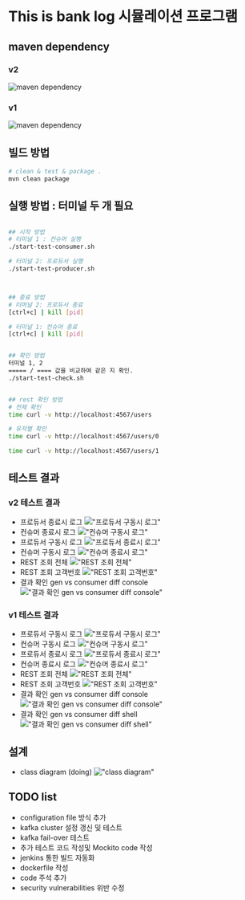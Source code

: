 
# This is bank log 시뮬레이션 프로그램



## maven dependency
### v2
![maven dependency](/images/v2_mvn_dep.png)

### v1
![maven dependency](/images/mvn_dep.png)

## 빌드 방법
```bash
# clean & test & package .
mvn clean package


```


## 실행 방법 : 터미널 두 개 필요
```bash

## 시작 방법
# 터미널 1 : 컨슈머 실행
./start-test-consumer.sh

# 터미널 2: 프로듀서 실행
./start-test-producer.sh



## 종료 방법
# 터머널 2: 프로듀서 종료
[ctrl+c] | kill [pid] 

# 터미널 1: 컨슈머 종료 
[ctrl+c] | kill [pid] 


## 확인 방법
터미널 1, 2  
===== / ==== 값을 비교하여 같은 지 확인.
./start-test-check.sh 


## rest 확인 방법
# 전체 확인 
time curl -v http://localhost:4567/users

# 유저별 확인
time curl -v http://localhost:4567/users/0

time curl -v http://localhost:4567/users/1


```


## 테스트 결과
### v2 테스트 결과
* 프로듀서 종료시 로그
!["프로듀서 구동시 로그"](/images/v2_p1.png)
* 컨슈머 종료시 로그
!["컨슈머 구동시 로그"](/images/v2_c1.png)
* 프로듀서 구동시 로그
!["프로듀서 종료시 로그"](/images/v2_p2.png) 
* 컨슈머 구동시 로그
!["컨슈머 종료시 로그"](/images/v2_c2.png)
* REST 조회 전체
!["REST 조회 전체"](/images/v2_r1.png)
* REST 조회 고객번호
!["REST 조회 고객번호"](/images/v2_r2.png)
* 결과 확인 gen vs consumer diff console
!["결과 확인 gen vs consumer diff console"](/images/v2_o1.png)

### v1 테스트 결과
* 프로듀서 구동시 로그
!["프로듀서 구동시 로그"](/images/p1.png)
* 컨슈머 구동시 로그
!["컨슈머 구동시 로그"](/images/c1.png)
* 프로듀서 종료시 로그
!["프로듀서 종료시 로그"](/images/p2.png) 
* 컨슈머 종료시 로그
!["컨슈머 종료시 로그"](/images/c2.png)
* REST 조회 전체
!["REST 조회 전체"](/images/r1.png)
* REST 조회 고객번호
!["REST 조회 고객번호"](/images/r2.png)
* 결과 확인 gen vs consumer diff console
!["결과 확인 gen vs consumer diff console"](/images/d1.png)
* 결과 확인 gen vs consumer diff shell
!["결과 확인 gen vs consumer diff shell"](/images/d2.png)


## 설계 
* class diagram (doing)
!["class diagram"](/images/class.png)


## TODO list

* configuration file 방식 추가 
* kafka cluster 설정 갱신 및 테스트
* kafka fail-over 테스트
* 추가 테스트 코드 작성및 Mockito code 작성
* jenkins 통한 빌드 자동화
* dockerfile 작성
* code 주석 추가
* security vulnerabilities 위반 수정 
